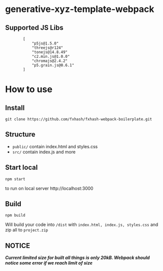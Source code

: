 # generative-xyz-template-webpack

## Supported JS Libs

            [
                "p5js@1.5.0"
                "threejs@r124"
                "tonejs@14.8.49"
                "c2.min.js@1.0.0"
                "chromajs@2.4.2"
                "p5.grain.js@0.6.1"
            ]

# How to use

## Install

```git clone https://github.com/fxhash/fxhash-webpack-boilerplate.git```

## Structure

- ```public/```  contain index.html and styles.css
- ```src/``` contain index.js and more

## Start local

```npm start```

to run on local server http://localhost:3000

## Build

```npm build```

Will build your code into ```/dist``` with ```index.html, index.js, styles.css``` and zip all to ```project.zip```

## NOTICE

**_Current limited size for built all things is only 20kB. Webpack should notice some error if we reach limit of size_**